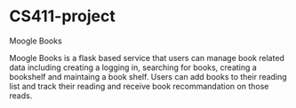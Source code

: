 # CS411-project
Moogle Books

Moogle Books is a flask based service that users can manage book related data including creating a logging in, searching for books, creating a bookshelf 
and maintaing a book shelf. Users can add books to their reading list and track their reading and receive book recommandation on those reads. 
